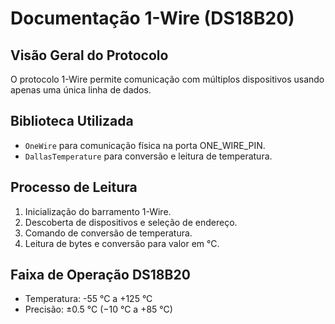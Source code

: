 # Documentação 1-Wire (DS18B20)

## Visão Geral do Protocolo
O protocolo 1-Wire permite comunicação com múltiplos dispositivos usando apenas uma única linha de dados.

## Biblioteca Utilizada
- `OneWire` para comunicação física na porta ONE_WIRE_PIN.
- `DallasTemperature` para conversão e leitura de temperatura.

## Processo de Leitura
1. Inicialização do barramento 1-Wire.
2. Descoberta de dispositivos e seleção de endereço.
3. Comando de conversão de temperatura.
4. Leitura de bytes e conversão para valor em °C.

## Faixa de Operação DS18B20
- Temperatura: -55 °C a +125 °C
- Precisão: ±0.5 °C (−10 °C a +85 °C)